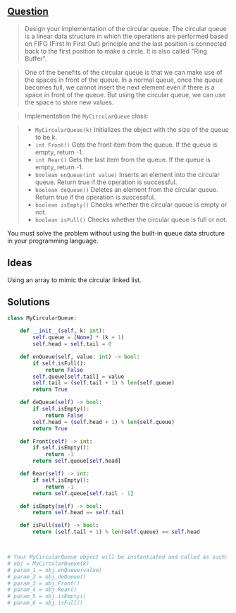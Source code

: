 ## [Question](https://leetcode.com/problems/design-circular-queue/)

> Design your implementation of the circular queue. The circular queue is a linear data structure in which the operations are performed based on FIFO (First In First Out) principle and the last position is connected back to the first position to make a circle. It is also called "Ring Buffer".

> One of the benefits of the circular queue is that we can make use of the spaces in front of the queue. In a normal queue, once the queue becomes full, we cannot insert the next element even if there is a space in front of the queue. But using the circular queue, we can use the space to store new values.

> Implementation the `MyCircularQueue` class:

> - `MyCircularQueue(k)` Initializes the object with the size of the queue to be k.
> - `int Front()` Gets the front item from the queue. If the queue is empty, return -1.
> - `int Rear()` Gets the last item from the queue. If the queue is empty, return -1.
> - `boolean enQueue(int value)` Inserts an element into the circular queue. Return true if the operation is successful.
> - `boolean deQueue()` Deletes an element from the circular queue. Return true if the operation is successful.
> - `boolean isEmpty()` Checks whether the circular queue is empty or not.
> - `boolean isFull()` Checks whether the circular queue is full or not.

You must solve the problem without using the built-in queue data structure in your programming language. 

## Ideas

Using an array to mimic the circular linked list.

## Solutions
```py
class MyCircularQueue:

    def __init__(self, k: int):
        self.queue = [None] * (k + 1)
        self.head = self.tail = 0

    def enQueue(self, value: int) -> bool:
        if self.isFull():
            return False
        self.queue[self.tail] = value
        self.tail = (self.tail + 1) % len(self.queue)
        return True

    def deQueue(self) -> bool:
        if self.isEmpty():
            return False
        self.head = (self.head + 1) % len(self.queue)
        return True

    def Front(self) -> int:
        if self.isEmpty():
            return -1
        return self.queue[self.head]

    def Rear(self) -> int:
        if self.isEmpty():
            return -1
        return self.queue[self.tail - 1]

    def isEmpty(self) -> bool:
        return self.head == self.tail

    def isFull(self) -> bool:
        return (self.tail + 1) % len(self.queue) == self.head



# Your MyCircularQueue object will be instantiated and called as such:
# obj = MyCircularQueue(k)
# param_1 = obj.enQueue(value)
# param_2 = obj.deQueue()
# param_3 = obj.Front()
# param_4 = obj.Rear()
# param_5 = obj.isEmpty()
# param_6 = obj.isFull()
```